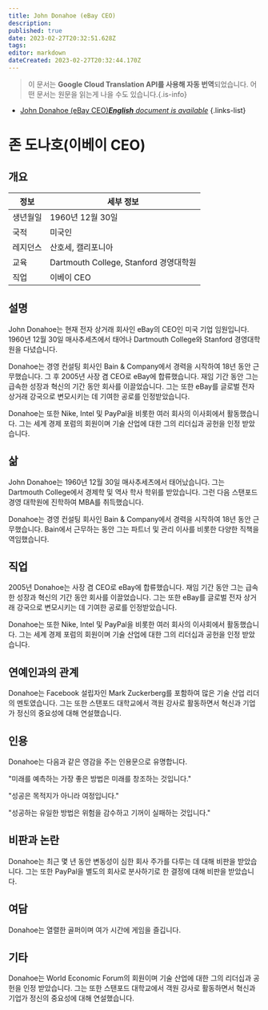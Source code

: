 ```yaml
---
title: John Donahoe (eBay CEO)
description: 
published: true
date: 2023-02-27T20:32:51.628Z
tags: 
editor: markdown
dateCreated: 2023-02-27T20:32:44.170Z
---
```


> 이 문서는 **Google Cloud Translation API를 사용해 자동 번역**되었습니다.
어떤 문서는 원문을 읽는게 나을 수도 있습니다.{.is-info}



- [John Donahoe (eBay CEO)***English** document is available*](/en/Knowledge-base/Dictionary/Person/john-donahoe-ebay-ceo)
{.links-list}


# 존 도나호(이베이 CEO)

## 개요

| 정보 | 세부 정보 |
| ---------- | ------- |
| 생년월일 | 1960년 12월 30일 |
| 국적 | 미국인 |
| 레지던스 | 산호세, 캘리포니아 |
| 교육 | Dartmouth College, Stanford 경영대학원 |
| 직업 | 이베이 CEO |

## 설명
John Donahoe는 현재 전자 상거래 회사인 eBay의 CEO인 미국 기업 임원입니다. 1960년 12월 30일 매사추세츠에서 태어나 Dartmouth College와 Stanford 경영대학원을 다녔습니다.

Donahoe는 경영 컨설팅 회사인 Bain & Company에서 경력을 시작하여 18년 동안 근무했습니다. 그 후 2005년 사장 겸 CEO로 eBay에 합류했습니다. 재임 기간 동안 그는 급속한 성장과 혁신의 기간 동안 회사를 이끌었습니다. 그는 또한 eBay를 글로벌 전자 상거래 강국으로 변모시키는 데 기여한 공로를 인정받았습니다.

Donahoe는 또한 Nike, Intel 및 PayPal을 비롯한 여러 회사의 이사회에서 활동했습니다. 그는 세계 경제 포럼의 회원이며 기술 산업에 대한 그의 리더십과 공헌을 인정 받았습니다.

## 삶
John Donahoe는 1960년 12월 30일 매사추세츠에서 태어났습니다. 그는 Dartmouth College에서 경제학 및 역사 학사 학위를 받았습니다. 그런 다음 스탠포드 경영 대학원에 진학하여 MBA를 취득했습니다.

Donahoe는 경영 컨설팅 회사인 Bain & Company에서 경력을 시작하여 18년 동안 근무했습니다. Bain에서 근무하는 동안 그는 파트너 및 관리 이사를 비롯한 다양한 직책을 역임했습니다.

## 직업
2005년 Donahoe는 사장 겸 CEO로 eBay에 합류했습니다. 재임 기간 동안 그는 급속한 성장과 혁신의 기간 동안 회사를 이끌었습니다. 그는 또한 eBay를 글로벌 전자 상거래 강국으로 변모시키는 데 기여한 공로를 인정받았습니다.

Donahoe는 또한 Nike, Intel 및 PayPal을 비롯한 여러 회사의 이사회에서 활동했습니다. 그는 세계 경제 포럼의 회원이며 기술 산업에 대한 그의 리더십과 공헌을 인정 받았습니다.

## 연예인과의 관계
Donahoe는 Facebook 설립자인 Mark Zuckerberg를 포함하여 많은 기술 산업 리더의 멘토였습니다. 그는 또한 스탠포드 대학교에서 객원 강사로 활동하면서 혁신과 기업가 정신의 중요성에 대해 연설했습니다.

## 인용
Donahoe는 다음과 같은 영감을 주는 인용문으로 유명합니다.

"미래를 예측하는 가장 좋은 방법은 미래를 창조하는 것입니다."

"성공은 목적지가 아니라 여정입니다."

"성공하는 유일한 방법은 위험을 감수하고 기꺼이 실패하는 것입니다."

## 비판과 논란
Donahoe는 최근 몇 년 동안 변동성이 심한 회사 주가를 다루는 데 대해 비판을 받았습니다. 그는 또한 PayPal을 별도의 회사로 분사하기로 한 결정에 대해 비판을 받았습니다.

## 여담
Donahoe는 열렬한 골퍼이며 여가 시간에 게임을 즐깁니다.

## 기타
Donahoe는 World Economic Forum의 회원이며 기술 산업에 대한 그의 리더십과 공헌을 인정 받았습니다. 그는 또한 스탠포드 대학교에서 객원 강사로 활동하면서 혁신과 기업가 정신의 중요성에 대해 연설했습니다.